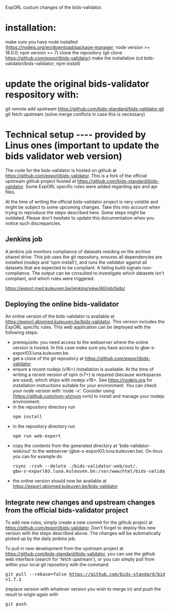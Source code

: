 ExpORL custum changes of the bids-validator. 

# installation: 
make sure you have node installed (https://nodejs.org/en/download/package-manager; node version >= 18.0.0; npm version >= 7)
clone the repository (git clone https://github.com/exporl/bids-validator)
make the installation (cd bids-validator/bids-validator; npm install)

# update the original bids-validator respository with: 
git remote add upstream https://github.com/bids-standard/bids-validator.git
git fetch upstream
(solve merge conflicts in case this is necessary)

# Technical setup ---- provided by Linus ones (important to update the bids validator web version)
The code for the bids-validator is hosted on github at https://github.com/exporl/bids-validator. This is a fork of the official upstream github project hosted at https://github.com/bids-standard/bids-validator. Some ExpORL specific rules were added regarding apx and apr files.

At the time of writing the official bids-validator project is very volatile and might be subject to some upcoming changes. Take this into account when trying to reproduce the steps described here. Some steps might be outdated. Please don't hesitate to update this documentation when you notice such discrepancies.

## Jenkins job
A jenkins job monitors compliance of datasets residing on the archive shared drive. This job uses the git repository, ensures all dependencies are installed (nodejs and 'npm install'), and runs the validator against all datasets that are expected to be compliant. A failing build signals non-compliance. The output can be consulted to investigate which datasets isn't compliant, and which rules were triggered.

https://exporl.med.kuleuven.be/jenkins/view/All/job/bids/

## Deploying the online bids-validator
An online version of the bids-validator is available at https://exporl.gbiomed.kuleuven.be/bids-validator. This version includes the ExpORL specific rules. This web application can be deployed with the following steps:
- prerequisite: you need access to the webserver where the online version is hosted. In this case make sure you have access to gbw-s-exporl03.luna.kuleuven.be.
- get a clone of the git repository at https://github.com/exporl/bids-validator
- ensure a recent nodejs (v16+) installation is available. At the time of writing a recent version of npm (v7+) is required (because workspaces are used), which ships with nodejs v16+. See https://nodejs.org for installation instructions suitable for your environment. You can check your node version with 'node -v'. Consider using [https://github.com/nvm-sh/nvm nvm] to install and manage your nodejs environment.
- in the repository directory run <pre>npm install</pre>
- in the repository directory run <pre>npm run web-export</pre>
- copy the contents from the generated directory at 'bids-validator-web/out' to the webserver (gbw-s-exporl03.luna.kuleuven.be). On linux you can for example do <pre>rsync -rzvh --delete ./bids-validator-web/out/. gbw-s-exporl03.luna.kuleuven.be:/var/www/html/bids-validator</pre>
- the online version should now be available at https://exporl.gbiomed.kuleuven.be/bids-validator

## Integrate new changes and upstream changes from the official bids-validator project
To add new rules, simply create a new commit for the github project at https://github.com/exporl/bids-validator. Don't forget to deploy this new version with the steps described above. The changes will be automatically picked up by the daily jenkins job.

To pull in new development from the upstream project at https://github.com/bids-standard/bids-validator, you can use the github web interface (search for 'fetch upstream'), or you can simply pull from within your local git repository with the command <pre>git pull --rebase=false https://github.com/bids-standard/bids-validator v1.7.1</pre> (replace version with whatever version you wish to merge in) and push the result to origin again with <pre>git push</pre>
